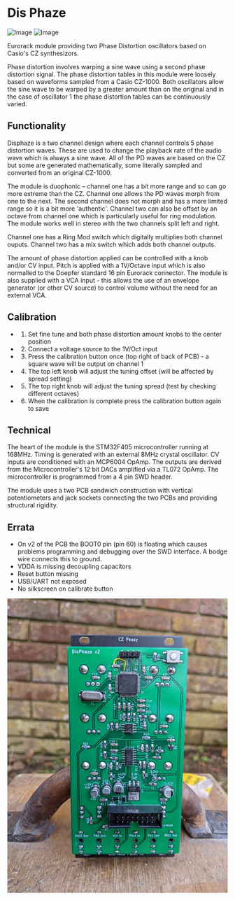 # Dis Phaze
![Image](https://github.com/dchwebb/DisPhaze/raw/master/pictures/disphaze_front.png "icon")
![Image](https://github.com/dchwebb/DisPhaze/raw/master/pictures/disphaze_back.png "icon")

Eurorack module providing two Phase Distortion oscillators based on Casio's CZ synthesizors. 

Phase distortion involves warping a sine wave using a second phase distortion signal. The phase distortion tables in this module were loosely based on waveforms sampled from a Casio CZ-1000. Both oscillators allow the sine wave to be warped by a greater amount than on the original and in the case of oscillator 1 the phase distortion tables can be continuously varied.

Functionality
-------------

Disphaze is a two channel design where each channel controls 5 phase distortion waves. These are used to change the playback rate of the audio wave which is always a sine wave. All of the PD waves are based on the CZ but some are generated mathematically, some literally sampled and converted from an original CZ-1000.

The module is duophonic – channel one has a bit more range and so can go more extreme than the CZ. Channel one allows the PD waves morph from one to the next. The second channel does not morph and has a more limited range so it is a bit more 'authentic'. Channel two can also be offset by an octave from channel one which is particularly useful for ring modulation. The module works well in stereo with the two channels split left and right.

Channel one has a Ring Mod switch which digitally multiplies both channel ouputs. Channel two has a mix switch which adds both channel outputs.

The amount of phase distortion applied can be controlled with a knob and/or CV input. Pitch is applied with a 1V/Octave input which is also normalled to the Doepfer standard 16 pin Eurorack connector. The module is also supplied with a VCA input - this allows the use of an envelope generator (or other CV source) to control volume without the need for an external VCA.

Calibration
-----------

 * 1. Set fine tune and both phase distortion amount knobs to the center position
 * 2. Connect a voltage source to the 1V/Oct input
 * 3. Press the calibration button once (top right of back of PCB) - a square wave will be output on channel 1
 * 4. The top left knob will adjust the tuning offset (will be affected by spread setting)
 * 5. The top right knob will adjust the tuning spread (test by checking different octaves)
 * 6. When the calibration is complete press the calibration button again to save

Technical
---------

The heart of the module is the STM32F405 microcontroller running at 168MHz. Timing is generated with an external 8MHz crystal oscillator. CV inputs are conditioned with an MCP6004 OpAmp. The outputs are derived from the Microcontroller's 12 bit DACs amplified via a TL072 OpAmp. The microcontroller is programmed from a 4 pin SWD header.

The module uses a two PCB sandwich construction with vertical potentiometers and jack sockets connecting the two PCBs and providing structural rigidity.
 
 Errata
 ------
 
 * On v2 of the PCB the BOOT0 pin (pin 60) is floating which causes problems programming and debugging over the SWD interface. A bodge wire connects this to ground.
 * VDDA is missing decoupling capacitors
 * Reset button missing
 * USB/UART not exposed
 * No silkscreen on calibrate button
 
 ![Image](https://github.com/dchwebb/DisPhaze/raw/master/pictures/disphaze_botch.jpg "icon")
 